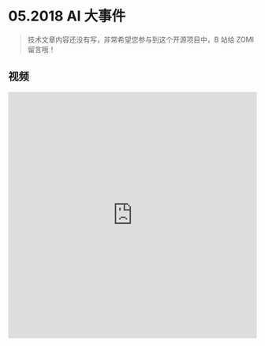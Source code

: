 <!--Copyright © ZOMI 适用于[License](https://github.com/Infrasys-AI/AIInfra)版权许可-->

# 05.2018 AI 大事件

> 技术文章内容还没有写，非常希望您参与到这个开源项目中，B 站给 ZOMI 留言哦！

## 视频

<html>
<iframe src="https://player.bilibili.com/player.html?isOutside=true&aid=114889167215790&bvid=BV14kgizdEmc&cid=31179934300&p=1&as_wide=1&high_quality=1&danmaku=0&t=30&autoplay=0" width="100%" height="500" scrolling="no" border="0" frameborder="no" framespacing="0" allowfullscreen="true"> </iframe>
</html>
